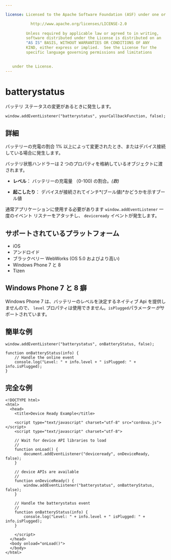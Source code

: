 ```yaml
---

license: Licensed to the Apache Software Foundation (ASF) under one or more contributor license agreements. See the NOTICE file distributed with this work for additional information regarding copyright ownership. The ASF licenses this file to you under the Apache License, Version 2.0 (the "License"); you may not use this file except in compliance with the License. You may obtain a copy of the License at

           http://www.apache.org/licenses/LICENSE-2.0
    
         Unless required by applicable law or agreed to in writing,
         software distributed under the License is distributed on an
         "AS IS" BASIS, WITHOUT WARRANTIES OR CONDITIONS OF ANY
         KIND, either express or implied.  See the License for the
         specific language governing permissions and limitations
    

   under the License.
---
```


# batterystatus

バッテリ ステータスの変更があるときに発生します。

    window.addEventListener("batterystatus", yourCallbackFunction, false);
    

## 詳細

バッテリーの充電の割合 1% 以上によって変更されたとき、またはデバイス接続している場合に発生します。

バッテリ状態ハンドラーは 2 つのプロパティを格納しているオブジェクトに渡されます。

*   **レベル**： バッテリーの充電量 （0-100) の割合。*(数)*

*   **起こしたり**： デバイスが接続されてインチ*(ブール値)*かどうかを示すブール値

通常アプリケーションに使用する必要があります `window.addEventListener` 一度のイベント リスナーをアタッチし、 `deviceready` イベントが発生します。

## サポートされているプラットフォーム

*   iOS
*   アンドロイド
*   ブラックベリー WebWorks (OS 5.0 およびより高い)
*   Windows Phone 7 と 8
*   Tizen

## Windows Phone 7 と 8 癖

Windows Phone 7 は、バッテリーのレベルを決定するネイティブ Api を提供しませんので、 `level` プロパティは使用できません。`isPlugged`パラメーター*が*サポートされています。

## 簡単な例

    window.addEventListener("batterystatus", onBatteryStatus, false);
    
    function onBatteryStatus(info) {
        // Handle the online event
        console.log("Level: " + info.level + " isPlugged: " + info.isPlugged);
    }
    

## 完全な例

    <!DOCTYPE html>
    <html>
      <head>
        <title>Device Ready Example</title>
    
        <script type="text/javascript" charset="utf-8" src="cordova.js"></script>
        <script type="text/javascript" charset="utf-8">
    
        // Wait for device API libraries to load
        //
        function onLoad() {
            document.addEventListener("deviceready", onDeviceReady, false);
        }
    
        // device APIs are available
        //
        function onDeviceReady() {
            window.addEventListener("batterystatus", onBatteryStatus, false);
        }
    
        // Handle the batterystatus event
        //
        function onBatteryStatus(info) {
            console.log("Level: " + info.level + " isPlugged: " + info.isPlugged);
        }
    
        </script>
      </head>
      <body onload="onLoad()">
      </body>
    </html>